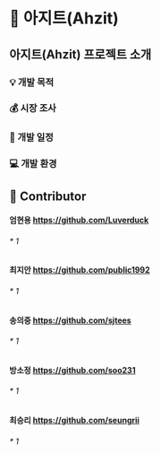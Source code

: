 :city_sunset: 아지트(Ahzit)
===========================

아지트(Ahzit) 프로젝트 소개
------------------------------
### :bulb: 개발 목적 

### :moneybag: 시장 조사

### :calendar: 개발 일정

### :computer: 개발 환경 


:clap: Contributor
---------------
#### 엄현용 https://github.com/Luverduck
###### * 1


#### 최지안 https://github.com/public1992
###### * 1


#### 송의중 https://github.com/sjtees
###### * 1


#### 방소정 https://github.com/soo231
###### * 1


#### 최승리 https://github.com/seungrii
###### * 1

